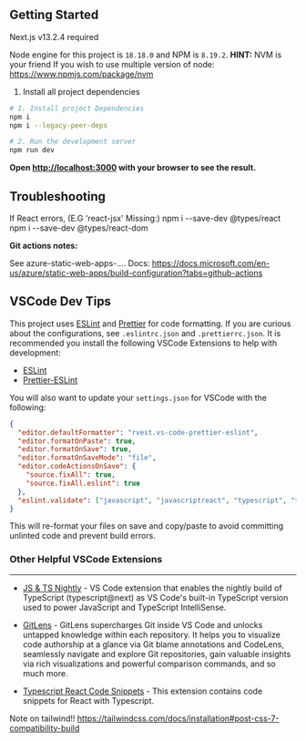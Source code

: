 ## Getting Started

Next.js v13.2.4 required

Node engine for this project is `18.18.0` and NPM is `8.19.2`.
**HINT:**
NVM is your friend If you wish to use multiple version of node:
https://www.npmjs.com/package/nvm

1. Install all project dependencies

```bash
# 1. Install project Dependencies
npm i
npm i --legacy-peer-deps

# 2. Run the development server
npm run dev
```

**Open [http://localhost:3000](http://localhost:8080) with your browser to see the result.**

## Troubleshooting

If React errors, (E.G 'react-jsx' Missing:)
npm i --save-dev @types/react
npm i --save-dev @types/react-dom

**Git actions notes:**

See azure-static-web-apps-....
Docs: https://docs.microsoft.com/en-us/azure/static-web-apps/build-configuration?tabs=github-actions

## VSCode Dev Tips

This project uses [ESLint](https://eslint.org/) and [Prettier](https://prettier.io/) for code formatting. If you are curious about the configurations, see `.eslintrc.json` and `.prettierrc.json`. It is recommended you install the following VSCode Extensions to help with development:

- [ESLint](https://marketplace.visualstudio.com/items?itemName=dbaeumer.vscode-eslint)
- [Prettier-ESLint](https://marketplace.visualstudio.com/items?itemName=rvest.vs-code-prettier-eslint)

You will also want to update your `settings.json` for VSCode with the following:

```json
{
  "editor.defaultFormatter": "rvest.vs-code-prettier-eslint",
  "editor.formatOnPaste": true,
  "editor.formatOnSave": true,
  "editor.formatOnSaveMode": "file",
  "editor.codeActionsOnSave": {
    "source.fixAll": true,
    "source.fixAll.eslint": true
  },
  "eslint.validate": ["javascript", "javascriptreact", "typescript", "typescriptreact"]
}
```

This will re-format your files on save and copy/paste to avoid committing unlinted code and prevent build errors.

### Other Helpful VSCode Extensions

---

- [JS & TS Nightly](https://marketplace.visualstudio.com/items?itemName=ms-vscode.vscode-typescript-next) - VS Code extension that enables the nightly build of TypeScript (typescript@next) as VS Code's built-in TypeScript version used to power JavaScript and TypeScript IntelliSense.

- [GitLens](https://marketplace.visualstudio.com/items?itemName=eamodio.gitlens) - GitLens supercharges Git inside VS Code and unlocks untapped knowledge within each repository. It helps you to visualize code authorship at a glance via Git blame annotations and CodeLens, seamlessly navigate and explore Git repositories, gain valuable insights via rich visualizations and powerful comparison commands, and so much more.

- [Typescript React Code Snippets](https://marketplace.visualstudio.com/items?itemName=infeng.vscode-react-typescript) - This extension contains code snippets for React with Typescript.


Note on tailwind!!
https://tailwindcss.com/docs/installation#post-css-7-compatibility-build